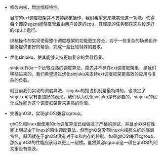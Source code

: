 - 修改内核，增加绑核特性。
    
    目前的ext调度框架并不支持绑核操作，我们希望未来能实现这一功能。使得每个调度agent能够掌管着由用户设定的cpu，其调度的任务都在这些设定好的cpu上运行。
    
    绑核操作的实现使得整个调度框架的功能更加齐全，对于一些复杂的场景也许能够提供更好的帮助，完成一些比较特殊的要求。
    
- 优化sinjuku，使其能够支持更加复杂的负载场景。
    
    sinjuku作为一个比较成熟的调度算法，原先并不存在ext调度框架里，是我们移植进来的。我们希望通过优化sinjuku来支持ext调度框架更高效的应用与复杂的负载。
    
    就目前我们实现的调度算法，sinjuku的抢占机制是最特殊的，也决定了sinjuku可以有更加好的表现。我们认为优化sinjuku是有必要的，sinjuku的优化或许能为这个调度框架带来更高的价值。
    
- 完善ghOSt，实现ghOSt兼容cgroup。
    
    ghOSt和linux里使用的cfs调度算法已经做过了严格的测试，并且ghOSt在性能上明显由于linux的原生调度算法。然而ghOSt没有linux内核那么好的底层特性，原因就在于ghOSt没有对于io和内存的控制。如果ghOSt兼容cgroup，那么ghOSt的性能应该可以更上一层楼。虽然兼容cgroup这一项在ghOSt的论文里没有提及。